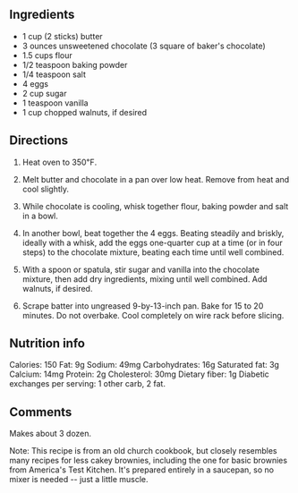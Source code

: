 <div id="wikitext">

<span id="ingredients"></span>

Ingredients
-----------

-   1 cup (2 sticks) butter
-   3 ounces unsweetened chocolate (3 square of baker's chocolate)
-   1.5 cups flour
-   1/2 teaspoon baking powder
-   1/4 teaspoon salt
-   4 eggs
-   2 cup sugar
-   1 teaspoon vanilla
-   1 cup chopped walnuts, if desired

<span id="directions"></span>

Directions
----------

1.  Heat oven to 350℉.
    <div class="vspace">

    </div>

2.  Melt butter and chocolate in a pan over low heat. Remove from heat
    and cool slightly.
    <div class="vspace">

    </div>

3.  While chocolate is cooling, whisk together flour, baking powder and
    salt in a bowl.
    <div class="vspace">

    </div>

4.  In another bowl, beat together the 4 eggs. Beating steadily and
    briskly, ideally with a whisk, add the eggs one-quarter cup at a
    time (or in four steps) to the chocolate mixture, beating each time
    until well combined.
    <div class="vspace">

    </div>

5.  With a spoon or spatula, stir sugar and vanilla into the chocolate
    mixture, then add dry ingredients, mixing until well combined. Add
    walnuts, if desired.
    <div class="vspace">

    </div>

6.  Scrape batter into ungreased 9-by-13-inch pan. Bake for 15 to 20
    minutes. Do not overbake. Cool completely on wire rack before
    slicing.

<span id="nutrition"></span>

Nutrition info
--------------

Calories: 150
Fat: 9g
Sodium: 49mg
Carbohydrates: 16g
Saturated fat: 3g
Calcium: 14mg
Protein: 2g
Cholesterol: 30mg
Dietary fiber: 1g
Diabetic exchanges per serving: 1 other carb, 2 fat.
<div class="vspace">

</div>

<div style="display: none;">

<span id="variations"></span>

Variations
----------

</div>

<span id="comments"></span>

Comments
--------

Makes about 3 dozen.

Note: This recipe is from an old church cookbook, but closely resembles
many recipes for less cakey brownies, including the one for basic
brownies from America's Test Kitchen. It's prepared entirely in a
saucepan, so no mixer is needed -- just a little muscle.

<div class="vspace">

</div>

<div style="display: none;">

Summary:A chewy brownie prepared in a sauce pan before baking.
Parent:(Recipes.)<span
class="wikiword">[BakedGoods](http://wiki.tamouse.org?n=Recipes.BakedGoods?action=print)</span>
<span
class="wikiword">[IncludeMe](http://wiki.tamouse.org?n=Recipes.IncludeMe?action=edit)[?](http://wiki.tamouse.org?n=Recipes.IncludeMe?action=edit)</span>:[Recipes.BakedGoods](http://wiki.tamouse.org?n=Recipes.BakedGoods?action=print)
Source:[MPLS StarTrib Taste
Section](http://www.startribune.com/lifestyle/taste/recipes/123922994.html)
Categories:[BakedGoods](http://wiki.tamouse.org?n=Category.BakedGoods)
[Tags:brownies](templatesbrownies)

</div>

</div>
